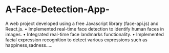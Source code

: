 # A-Face-Detection-App-
A web project developed using a free Javascript library (face-api.js) and React.js.  • Implemented real-time face detection to identify human faces in images. • Integrated real-time face landmarks functionality. • Implemented facial expression recognition to detect various expressions such as happiness,sadness…..
